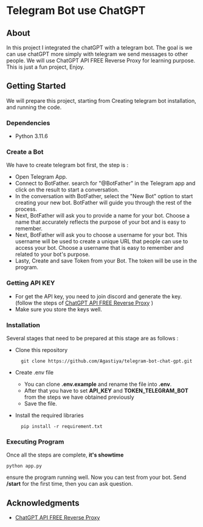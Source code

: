 # Telegram Bot use ChatGPT

## About
In this project I integrated the chatGPT with a telegram bot. The goal is we can use chatGPT more simply with telegram we send messages to other people. We will use ChatGPT API FREE Reverse Proxy for learning purpose. This is just a fun project, Enjoy.

## Getting Started
We will prepare this project, starting from Creating telegram bot installation, and running the code.

### Dependencies
* Python 3.11.6

### Create a Bot
We have to create telegram bot first, the step is :
* Open Telegram App.
* Connect to BotFather. search for "@BotFather" in the Telegram app and click on the result to start a conversation.
* In the conversation with BotFather, select the "New Bot" option to start creating your new bot. BotFather will guide you through the rest of the process.
* Next, BotFather will ask you to provide a name for your bot. Choose a name that accurately reflects the purpose of your bot and is easy to remember.
* Next, BotFather will ask you to choose a username for your bot. This username will be used to create a unique URL that people can use to access your bot. Choose a username that is easy to remember and related to your bot's purpose.
* Lasty, Create and save Token from your Bot. The token will be use in the program.

### Getting API KEY
* For get the API key, you need to join discord and generate the key. (follow the steps of [ChatGPT API FREE Reverse Proxy](https://github.com/PawanOsman/ChatGPT?tab=readme-ov-file#how-to-use-chatgpt-api-reverse-proxy) )
* Make sure you store the keys well.

### Installation
Several stages that need to be prepared at this stage are as follows :

* Clone this repository

        git clone https://github.com/Agastiya/telegram-bot-chat-gpt.git

* Create .env file
        
    - You can clone **.env.example** and rename the file into **.env**. 
    - After that you have to set **API_KEY** and **TOKEN_TELEGRAM_BOT** from the steps we have obtained previously
    - Save the file.

* Install the required libraries

        pip install -r requirement.txt

### Executing Program
Once all the steps are complete, **it's showtime**

    python app.py

ensure the program running well. Now you can test from your bot. Send **/start** for the first time, then you can ask question.

## Acknowledgments
* [ChatGPT API FREE Reverse Proxy](https://github.com/PawanOsman/ChatGPT?tab=readme-ov-file#how-to-use-chatgpt-api-reverse-proxy)